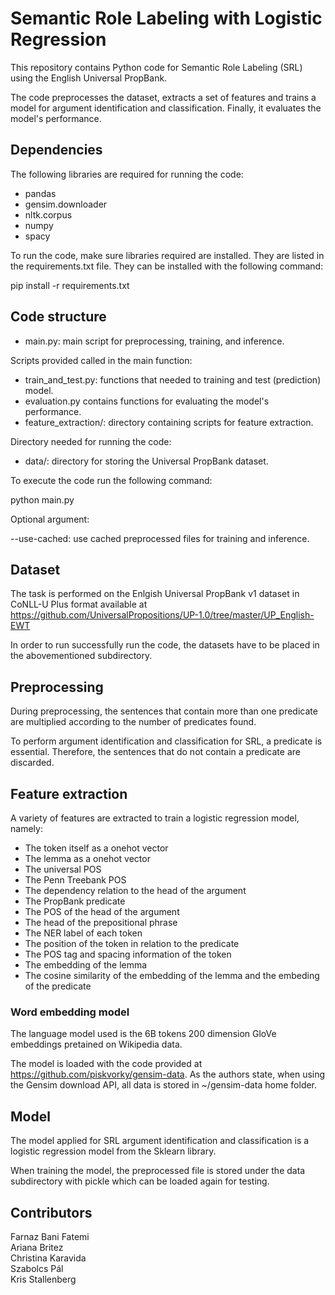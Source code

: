 # Semantic Role Labeling with Logistic Regression

This repository contains Python code for Semantic Role Labeling (SRL) using the English Universal PropBank.

The code preprocesses the dataset, extracts a set of features and trains a model for argument identification and classification. Finally, it evaluates the model's performance.

## Dependencies

The following libraries are required for running the code:
- pandas
- gensim.downloader
- nltk.corpus
- numpy
- spacy

To run the code, make sure libraries required are installed. They are listed in the requirements.txt file.
They can be installed with the following command:

pip install -r requirements.txt


## Code structure

- main.py: main script for preprocessing, training, and inference.

Scripts provided called in the main function:
- train_and_test.py: functions that needed to training and test (prediction) model. 
- evaluation.py contains functions for evaluating the model's performance.
- feature_extraction/: directory containing scripts for feature extraction.

Directory needed for running the code:
- data/: directory for storing the Universal PropBank dataset.

To execute the code run the following command:

python main.py

Optional argument:

--use-cached: use cached preprocessed files for training and inference.

## Dataset

The task is performed on the Enlgish Universal PropBank v1 dataset in CoNLL-U Plus format available at https://github.com/UniversalPropositions/UP-1.0/tree/master/UP_English-EWT

In order to run successfully run the code, the datasets have to be placed in the abovementioned subdirectory.

## Preprocessing

During preprocessing, the sentences that contain more than one predicate are multiplied according to the number of predicates found.

To perform argument identification and classification for SRL, a predicate is essential. Therefore, the sentences that do not contain a predicate are discarded.

## Feature extraction

A variety of features are extracted to train a logistic regression model, namely:

- The token itself as a onehot vector
- The lemma as a onehot vector
- The universal POS
- The Penn Treebank POS
- The dependency relation to the head of the argument
- The PropBank predicate
- The POS of the head of the argument
- The head of the prepositional phrase
- The NER label of each token
- The position of the token in relation to the predicate
- The POS tag and spacing information of the token
- The embedding of the lemma         
- The cosine similarity of the embedding of the lemma and the embeding of the predicate 

### Word embedding model

The language model used is the 6B tokens 200 dimension GloVe embeddings pretained on Wikipedia data.

The model is loaded with the code provided at https://github.com/piskvorky/gensim-data. As the authors state, when using the Gensim download API, all data is stored in ~/gensim-data home folder.

## Model

The model applied for SRL argument identification and classification is a logistic regression model from the Sklearn library.

When training the model, the preprocessed file is stored under the data subdirectory with pickle which can be loaded again for testing.

## Contributors

Farnaz Bani Fatemi \
Ariana Britez \
Christina Karavida \
Szabolcs Pál \
Kris Stallenberg
              





